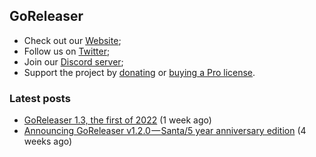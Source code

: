 ## GoReleaser

- Check out our [Website](https://goreleaser.com);
- Follow us on [Twitter](https://twitter.com/goreleaser);
- Join our [Discord server](https://discord.gg/RGEBtg8vQ6);
- Support the project by [donating](https://opencollective.com/goreleaser) or [buying a Pro license](https://goreleaser.com/pro/).

### Latest posts
- [GoReleaser 1.3, the first of 2022](https://blog.goreleaser.com/goreleaser-1-3-the-first-of-2022-3083d3716e6f?source=rss----17aa0cbd263f---4) (1 week ago)
- [Announcing GoReleaser v1.2.0 — Santa/5 year anniversary edition](https://blog.goreleaser.com/announcing-goreleaser-v1-2-0-santa-5-year-anniversary-edition-3b486295d708?source=rss----17aa0cbd263f---4) (4 weeks ago)
